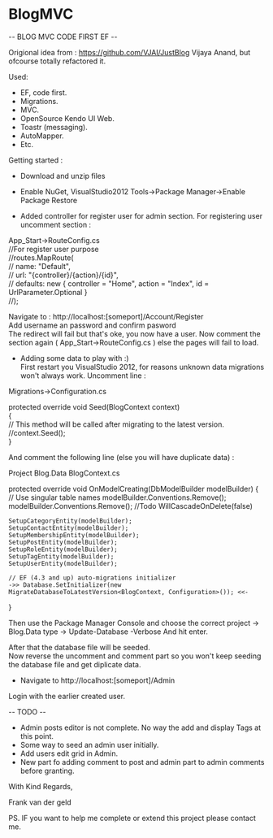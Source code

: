 BlogMVC
=======

-- BLOG MVC CODE FIRST EF --

Origional idea from : https://github.com/VJAI/JustBlog
Vijaya Anand, but ofcourse totally refactored it.

Used:

- EF, code first.
- Migrations.
- MVC.
- OpenSource Kendo UI Web.
- Toastr (messaging).
- AutoMapper.
- Etc.

Getting started :

- Download and unzip files

- Enable NuGet, VisualStudio2012 Tools->Package Manager->Enable Package Restore

- Added controller for register user for admin section.
For registering user uncomment section : 

App_Start->RouteConfig.cs       
//For register user purpose     
//routes.MapRoute(      
//    name: "Default",  
//    url: "{controller}/{action}/{id}",        
//    defaults: new { controller = "Home", action = "Index", id = UrlParameter.Optional }       
//);    

Navigate to : http://localhost:[someport]/Account/Register	
Add username an password and confirm pasword	
The redirect will fail but that's oke, you now have a user.	
Now comment the section again ( App_Start->RouteConfig.cs ) else the pages will fail to load.	
	
- Adding some data to play with :)	
First restart you VisualStudio 2012, for reasons unknown data migrations won't always work.	
Uncomment line :	
	
Migrations->Configuration.cs	
	
protected override void Seed(BlogContext context)	
{	
  //  This method will be called after migrating to the latest version.	
	//context.Seed();	
}	
	
And comment the following line (else you will have duplicate data) :	
	
Project Blog.Data BlogContext.cs	
	
protected override void OnModelCreating(DbModelBuilder modelBuilder)
{
	// Use singular table names
	modelBuilder.Conventions.Remove<PluralizingTableNameConvention>();
	modelBuilder.Conventions.Remove<ManyToManyCascadeDeleteConvention>(); //Todo WillCascadeOnDelete(false)

	SetupCategoryEntity(modelBuilder);
	SetupContactEntity(modelBuilder);
	SetupMembershipEntity(modelBuilder);
	SetupPostEntity(modelBuilder);
	SetupRoleEntity(modelBuilder);
	SetupTagEntity(modelBuilder);
	SetupUserEntity(modelBuilder);

	// EF (4.3 and up) auto-migrations initializer
	->> Database.SetInitializer(new MigrateDatabaseToLatestVersion<BlogContext, Configuration>()); <<-
}

Then use the Package Manager Console and choose the correct project -> Blog.Data
type -> Update-Database -Verbose
And hit enter.

After that the database file will be seeded.	
Now reverse the uncomment and comment part so you won't keep seeding the database file and get diplicate data.	

- Navigate to http://localhost:[someport]/Admin		

Login with the earlier created user.

-- TODO --
- Admin posts editor is not complete. No way the add and display Tags at this point.
- Some way to seed an admin user initially.
- Add users edit grid in Admin.
- New part fo adding comment to post and admin part to admin comments before granting.


With Kind Regards,

Frank van der geld

PS. IF you want to help me complete or extend this project please contact me.
